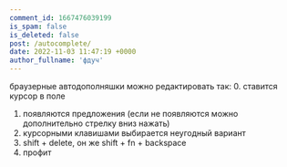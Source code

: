 ```yaml
---
comment_id: 1667476039199
is_spam: false
is_deleted: false
post: /autocomplete/
date: 2022-11-03 11:47:19 +0000
author_fullname: 'фдуч'
---
```


браузерные автодополняшки можно редактировать так:
0. ставится курсор в поле
1. появляются предложения (если не появляются можно дополнительно стрелку вниз нажать)
2. курсорными клавишами выбирается неугодный вариант
3. shift + delete, он же shift + fn + backspace
4. профит
